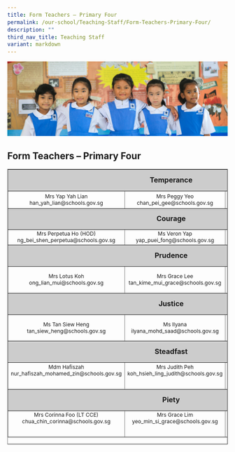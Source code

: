 ```yaml
---
title: Form Teachers – Primary Four
permalink: /our-school/Teaching-Staff/Form-Teachers-Primary-Four/
description: ""
third_nav_title: Teaching Staff
variant: markdown
---
```

![](/images/Banners/banner_ourschool__5_.jpg)
## Form Teachers – Primary Four

<table style="text-align: center; font-size: 12px; border-collapse: collapse; width: 100%; height: 628px;" border="1" width="100%">
<tbody>
<tr style="height: 42px;">
<td style="font-size: 16px; background-color: #cccccc; width: 100%; height: 42px; text-align: center" colspan="3"><strong>Temperance</strong></td>
</tr>
<tr style="height: 34px;">
<td style="width: 32%; height: 34px;" width="32%">Mrs Yap Yah Lian<br>
han_yah_lian@schools.gov.sg
</td>
<td style="width: 22.8966%; height: 34px;" width="31%">Mrs Peggy Yeo<br>
chan_pei_gee@schools.gov.sg
</td>
<td style="width: 39.4384%; height: 34px;">&nbsp;</td>
</tr>
<tr style="height: 41px;">
<td style="font-size: 16px; background-color: #cccccc; width: 100%; height: 41px; text-align: center" colspan="3"><strong>Courage</strong></td>
</tr>
<tr style="height: 26px;">
<td style="width: 32%; height: 26px;">Mrs Perpetua Ho (HOD)
ng_bei_shen_perpetua@schools.gov.sg
</td>
<td style="width: 20.8966%; height: 26px;" width="32%">Ms Veron Yap
yap_puei_fong@schools.gov.sg
</td>
	<td style="width: 20.8966%; height: 26px;" width="32%">
</td>

</tr>
<tr style="height: 42px;">
<td style="font-size: 16px; background-color: #cccccc; width: 100%; height: 42px; text-align: center" colspan="3"><strong>Prudence</strong></td>
</tr>
<tr style="height: 55px;">
<td style="width: 32%; height: 55px;">Mrs Lotus Koh<br>ong_lian_mui@schools.gov.sg</td>
<td style="width: 22.8966%; height: 55px;">
Mrs Grace Lee<br>
tan_kime_mui_grace@schools.gov.sg
</td>
	<td style="width: 22.8966%; height: 55px;">
Mrs Yogalakshmi<br>tamilselvan_yogalakshmi@schools.gov.sg
</td>
</tr>
<tr style="height: 42px;">
<td style="font-size: 16px; background-color: #cccccc; width: 100%; height: 42px; text-align: center" colspan="3"><strong>Justice</strong></td>
</tr>
<tr style="height: 55px;">
<td style="width: 32%; height: 55px;" width="32%">Ms Tan Siew Heng<br>
tan_siew_heng@schools.gov.sg
</td>
<td style="width: 22.8966%; height: 55px;">Ms Ilyana<br>
ilyana_mohd_saad@schools.gov.sg</td>
</tr>
<tr style="height: 42px;">
<td style="font-size: 16px; background-color: #cccccc; width: 100%; height: 42px; text-align: center" colspan="3"><strong>Steadfast</strong></td>
</tr>
<tr style="height: 55px;" valign="top">
<td style="width: 32%; height: 55px;">Mdm Hafiszah<br>
nur_hafiszah_mohamed_zin@schools.gov.sg
</td>
<td style="width: 22.8966%; height: 55px;">Mrs Judith Peh<br>koh_hsieh_ling_judith@schools.gov.sg</td>
<td style="width: 39.4384%; height: 55px;">&nbsp;</td>
</tr>
<tr style="height: 42px;">
<td style="font-size: 16px; background-color: #cccccc; width: 100%; height: 42px; text-align: center" colspan="3"><strong>Piety</strong></td>
</tr>
<tr style="height: 55px;" valign="top">
<td style="width: 32%; height: 55px;">Mrs Corinna Foo (LT CCE)<br>
chua_chin_corinna@schools.gov.sg
</td>
<td style="width: 22.8966%; height: 55px;" width="31%">Mrs Grace Lim<br>
yeo_min_si_grace@schools.gov.sg
</td>
<td style="width: 39.4384%; height: 55px;">&nbsp;</td>
</tr>
</tbody>
</table>